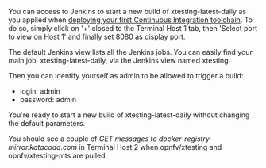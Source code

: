 You can access to Jenkins to start a new build of xtesting-latest-daily as you
applied when
[deploying your first Continuous Integration toolchain](https://www.katacoda.com/ollivier/courses/xtestingci/firstci).
To do so, simply click on '+' closed to the Terminal Host 1
tab, then 'Select port to view on Host 1' and finally set 8080 as display port.

The default Jenkins view lists all the Jenkins jobs. You can easily find your
main job, xtesting-latest-daily, via the Jenkins view named xtesting.

Then you can identify yourself as admin to be allowed to trigger a build:
- login: admin
- password: admin

You're ready to start a new build of xtesting-latest-daily without changing the
default parameters.

You should see a couple of *GET messages to docker-registry-mirror.katacoda.com*
in Terminal Host 2 when opnfv/xtesting and opnfv/xtesting-mts are pulled.
